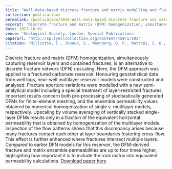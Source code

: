 ```yaml
---
title: "Well-data-based discrete fracture and matrix modelling and flow-based upscaling of multilayer carbonate reservoir horizons"
collection: publications
permalink: /publication/2018-Well-data-based discrete fracture and matrix modelling and flow-based upscaling of multilayer carbonate reservoir horizons.md
excerpt: 'Discrete fracture and matrix (DFM) homogenization, simultaneously capturing reservoir layers and contained fractures, is an alternative to discrete fracture network (DFN) upscaling. Here, the DFM approach was applied to a fractured carbonate reservoir.'
date: 2017-10-01
venue: 'Geological Society, London, Special Publications'
paperurl: 'http://sp.lyellcollection.org/content/459/1/191'
citation: 'Milliotte, C., Jonoud, S., Wennberg, O. P., Matthäi, S. K., Jurkiw, A., & Mosser, L. (2018). Well-data-based discrete fracture and matrix modelling and flow-based upscaling of multilayer carbonate reservoir horizons. Geological Society, London, Special Publications, 459(1), 191-210.'
---
```

Discrete fracture and matrix (DFM) homogenization, simultaneously capturing reservoir layers and contained fractures, is an alternative to discrete fracture network (DFN) upscaling. Here, the DFM approach was applied to a fractured carbonate reservoir. Honouring geostatistical data from well logs, near-well multilayer reservoir models were constructed and analysed. Fracture aperture variations were modelled with a new semi-analytical model including a special treatment of layer-restricted fractures. Important results concern both pre-processing of stochastically generated DFMs for finite-element meshing, and the ensemble permeability values obtained by numerical homogenization of single v. multilayer models, respectively. Upscaling by volume averaging of vertically stacked single-layer DFMs results only in a fraction of the equivalent horizontal permeability that is obtained by homogenization of the multilayer models. Inspection of the flow patterns shows that this discrepancy arises because many fractures contact each other at layer boundaries fostering cross-flow. This effect is further enhanced where fractures intersect multiple layers. Compared to earlier DFN models for this reservoir, the DFM-derived fracture and matrix ensemble permeabilities are up to four times higher, highlighting how important it is to include the rock matrix into equivalent permeability calculations.
[Download paper here](http://sp.lyellcollection.org/content/459/1/191)